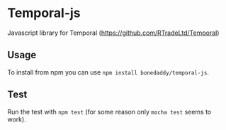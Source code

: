 # Temporal-js

Javascript library for Temporal (https://github.com/RTradeLtd/Temporal)

## Usage

To install from npm you can use `npm install bonedaddy/temporal-js`.

## Test

Run the test with `npm test` (for some reason only `mocha test` seems to work).
